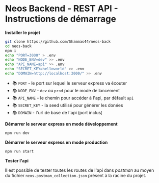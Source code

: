 # Neos Backend - REST API - Instructions de démarrage

__Installer le projet__

```bash
git clone https://github.com/Shammas44/neos-back
cd neos-back
npm i
echo "PORT=3000" > .env
echo "NODE_ENV=dev" >> .env
echo "API_NAME=api" >> .env
echo "SECRET_KEY=helloworld" >> .env
echo "DOMAIN=http://localhost:3000/" >> .env
```

- 📚 `PORT` - le port sur lequel le serveur express va écouter
- 📚 `NODE_ENV` -  `dev` ou `prod` pour le mode de lancement
- 📚 `API_NAME` - le chemin pour accéder à l'api, par défault `api`
- 📚 `SECRET_KEY` - la seed utilisé pour générer les donées
- 📚 `DOMAIN` - l'url de base de l'api (port inclus)

__Démarrer le serveur express en mode développement__

```bash
npm run dev
```

__Démarrer le serveur express en mode production__

```bash
npm run start
```

__Tester l'api__

Il est possible de tester toutes les routes de l'api dans _postman_ au moyen du fichier `neos.postman_collection.json` présent à la racine du projet.

